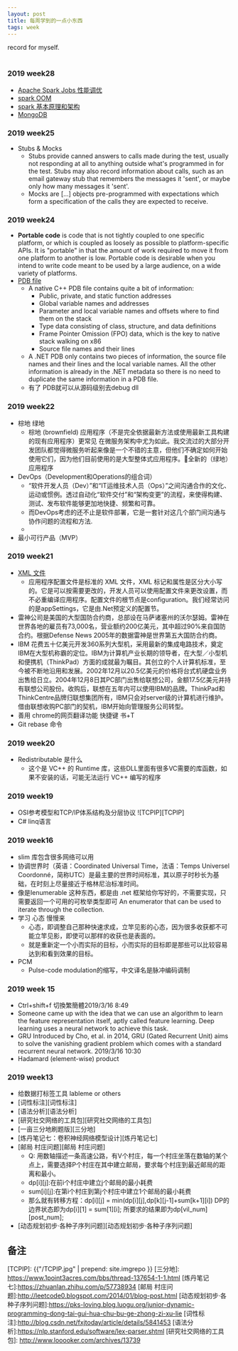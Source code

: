 ```yaml
---
layout: post
title: 每周学到的一点小东西
tags: week
---
```


record for myself.<br>
<br>
### 2019 week28
- [Apache Spark Jobs 性能调优](https://www.zybuluo.com/xiaop1987/note/102894)
- [spark OOM](https://blog.csdn.net/yhb315279058/article/details/51035631)
- [spark 基本原理和架构](https://www.cnblogs.com/tgzhu/p/5818374.html)
- [MongoDB](https://zhuanlan.zhihu.com/p/58632184)
### 2019 week25
- Stubs & Mocks
   - Stubs provide canned answers to calls made during the test, usually not responding at all to anything outside what's programmed in for the test. Stubs may also record information about calls, such as an email gateway stub that remembers the messages it 'sent', or maybe only how many messages it 'sent'.
   - Mocks are [...] objects pre-programmed with expectations which form a specification of the calls they are expected to receive.

### 2019 week24
- 	**Portable code** is code that is not tightly coupled to one specific platform, or which is coupled as loosely as possible to platform-specific APIs. It is "portable" in that the amount of work required to move it from one platform to another is low.
Portable code is desirable when you intend to write code meant to be used by a large audience, on a wide variety of platforms.
- [PDB file][PDB]
   -  A native C++ PDB file contains quite a bit of information:
		- Public, private, and static function addresses
		- Global variable names and addresses
		- Parameter and local variable names and offsets where to find them on the stack
		- Type data consisting of class, structure, and data definitions
		- Frame Pointer Omission (FPO) data, which is the key to native stack walking on x86
		- Source file names and their lines
   -  A .NET PDB only contains two pieces of information, the source file names and their lines and the local variable names. All the other information is already in the .NET metadata so there is no need to duplicate the same information in a PDB file.
   - 有了 PDB就可以从源码级别去debug  dll

### 2019 week22
- 棕地 绿地
   - 棕地 (brownfield) 应用程序（不是完全依据最新方法或使用最新工具构建的现有应用程序）更常见 在微服务架构中尤为如此。我交流过的大部分开发团队都觉得微服务听起来像是一个不错的主意，但他们不确定如何开始使用它们，因为他们目前使用的是大型整体式应用程序。全新的（绿地）应用程序
- DevOps（Development和Operations的组合词）
   - “软件开发人员（Dev）”和“IT运维技术人员（Ops）”之间沟通合作的文化、运动或惯例。透过自动化“软件交付”和“架构变更”的流程，来使得构建、测试、发布软件能够更加地快捷、频繁和可靠。
   - 而DevOps考虑的还不止是软件部署，它是一套针对这几个部门间沟通与协作问题的流程和方法.
   - 
- 最小可行产品（MVP）

### 2019 week21
- [XML 文件][XML]
   - 应用程序配置文件是标准的 XML 文件，XML 标记和属性是区分大小写的。它是可以按需要更改的，开发人员可以使用配置文件来更改设置，而不必重编译应用程序。配置文件的根节点是configuration。我们经常访问的是appSettings，它是由.Net预定义的配置节。
- 	雷神公司是美国的大型国防合约商，总部设在马萨诸塞州的沃尔瑟姆。雷神在世界各地的雇员有73,000名，营业额约200亿美元，其中超过90%来自国防合约。根据Defense News 2005年的数据雷神是世界第五大国防合约商。
- IBM  花费五十亿美元开发360系列大型机，采用最新的集成电路技术，奠定IBM在大型机称霸的定位。IBM为计算机产业长期的领导者，在大型／小型机和便携机（ThinkPad）方面的成就最为瞩目。其创立的个人计算机标准，至今被不断地沿用和发展。2002年12月以20.5亿美元的价格将台式机硬盘业务出售给日立。2004年12月8日其PC部门出售给联想公司，金额17.5亿美元并持有联想公司股份。收购后，联想在五年内可以使用IBM的品牌。ThinkPad和ThinkCentre品牌归联想集团所有，IBM只会对server级的计算机进行维护。借由联想收购PC部门的契机，IBM开始向管理服务公司转型。
- 善用 chrome的网页翻译功能 快捷键 书+T
- Git rebase 命令

### 2019 week20
- Redistributable 是什么
   - 这个是 VC++ 的 Runtime 库，这些DLL里面有很多VC需要的库函数，如果不安装的话，可能无法运行 VC++ 编写的程序

### 2019 week19
- OSI参考模型和TCP/IP体系结构及分层协议
  ![TCPIP][TCPIP]
- C# linq语言 

### 2019 week16
- slim 库包含很多网络可以用
- 协调世界时（英语：Coordinated Universal Time，法语：Temps Universel Coordonné，简称UTC）是最主要的世界时间标准，其以原子时秒长为基础，在时刻上尽量接近于格林尼治标准时间。
- 像是Ienumerable 这种东西，都是由 .net 框架给你写好的，不需要实现，只需要返回一个可用的可枚举类型即可   An enumerator that can be used to iterate through the collection.
- 学习 心态 慢慢来
   - 心态，即调整自己那种快速求成，立竿见影的心态，因为很多收获都不可能立竿见影，即使可以那样的收获也是表面的。
   - 就是重新定一个小而实际的目标，小而实际的目标即是那些可以比较容易达到和看到效果的目标。
- PCM 
   - Pulse-code modulation的缩写，中文译名是脉冲编码调制

### 2019 week 15
- Ctrl+shift+f 切換繁簡體2019/3/16 8:49
- Someone came up with the idea that we can use an algorithm to learn the feature representation itself, aptly called feature learning. Deep learning uses a neural network to achieve this task.
- GRU   Introduced by Cho, et al. in 2014, GRU (Gated Recurrent Unit) aims to solve the vanishing gradient problem which comes with a standard recurrent neural network. 2019/3/16 10:30
- Hadamard (element-wise) product

### 2019 week13
- 给数据打标签工具  lableme or others
- [词性标注][词性标注]
- [语法分析][语法分析]
- [研究社交网络的工具包][研究社交网络的工具包]
- [一亩三分地刷题版][三分地]
- [炼丹笔记七：卷积神经网络模型设计][炼丹笔记七]
- [邮局 村庄问题][邮局 村庄问题]
   - Q: 用数轴描述一条高速公路，有V个村庄，每一个村庄坐落在数轴的某个点上，需要选择P个村庄在其中建立邮局，要求每个村庄到最近邮局的距离和最小。
   - dp[i][j]:在前i个村庄中建立j个邮局的最小耗费
   - sum[i][j]:在第i个村庄到第j个村庄中建立1个邮局的最小耗费
   - 那么就有转移方程：dp[i][j] = min(dp[i][j],dp[k][j-1]+sum[k+1][i])  DP的边界状态即为dp[i][1] = sum[1][i]; 所要求的结果即为dp[vil_num][post_num];
- [动态规划初步·各种子序列问题][动态规划初步·各种子序列问题]

## 备注
[PDB]:https://www.wintellect.com/pdb-files-what-every-developer-must-know/
[XML]:https://blog.csdn.net/liuhhaiffeng/article/details/52584468
[TCPIP]: {{"/TCPIP.jpg" | prepend: site.imgrepo }}
[三分地]: https://www.1point3acres.com/bbs/thread-137654-1-1.html 
[炼丹笔记七]:https://zhuanlan.zhihu.com/p/57738934
[邮局 村庄问题]:http://leetcode0.blogspot.com/2014/01/blog-post.html
[动态规划初步·各种子序列问题]:https://pks-loving.blog.luogu.org/junior-dynamic-programming-dong-tai-gui-hua-chu-bu-ge-zhong-zi-xu-lie
[词性标注]:http://blog.csdn.net/fxjtoday/article/details/5841453
[语法分析]:https://nlp.stanford.edu/software/lex-parser.shtml
[研究社交网络的工具包]: http://www.looooker.com/archives/13739